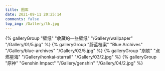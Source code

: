 ```yaml
---
title: 图库
date: 2021-09-11 20:25:14
comments: false
top_img: /Gallery/th.jpg
---
```

<div class="gallery-group-main">
{% galleryGroup "壁纸" "收藏的一些壁纸" "/Gallery/wallpaper" "/Gallery/01/5.jpg" %}
{% galleryGroup "蔚蓝档案" "Blue Archives" "/Gallery/blue-archives" "/Gallery/02/5.jpg" %}
{% galleryGroup "崩铁" "点燃星海" "/Gallery/honkai-starrail" "/Gallery/03/2.jpg" %}
{% galleryGroup "原神" "Genshin Impact" "/Gallery/genshin" "/Gallery/04/2.jpg" %}
</div>
